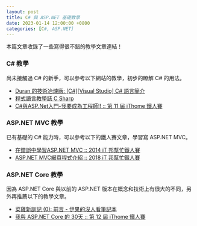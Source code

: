 ```yaml
---
layout: post
title: C# 與 ASP.NET 基礎教學
date: 2023-01-14 12:00:00 +0800
categories: [C#, ASP.NET]
---
```


本篇文章收錄了一些寫得很不錯的教學文章連結！

### C# 教學

尚未接觸過 C# 的新手，可以參考以下網站的教學，初步的瞭解 C# 的用法。

- [Duran 的技術冶煉廠: [C#][Visual Studio] C# 語言簡介](http://dog0416.blogspot.com/2017/08/cvisual-studio-c.html)
- [程式語言教學誌 C Sharp](http://kaiching.org/pydoing/c-sharp.html)
- [C#與ASP.Net入門-我要成為工程師!! :: 第 11 屆 iThome 鐵人賽](https://ithelp.ithome.com.tw/users/20120055/ironman/2275)

### ASP.NET MVC 教學

已有基礎的 C# 能力時，可以參考以下的鐵人賽文章，學習寫 ASP.NET MVC。

- [在錯誤中學習ASP.NET MVC :: 2014 iT 邦幫忙鐵人賽](https://ithelp.ithome.com.tw/users/20091626/ironman/893)
- [ASP.NET MVC網頁程式介紹 :: 2018 iT 邦幫忙鐵人賽](https://ithelp.ithome.com.tw/users/20105694/ironman/1329)

### ASP.NET Core 教學

因為 ASP.NET Core 與以前的 ASP.NET 版本在概念和技術上有很大的不同，另外再推薦以下的教學文章。

- [菜雞新訓記 (0): 前言 - 伊果的沒人看筆記本](https://igouist.github.io/post/2021/04/newbie-0-menu/)
- [我與 ASP.NET Core 的 30天 :: 第 12 屆 iThome 鐵人賽](https://ithelp.ithome.com.tw/users/20129389/ironman/3185)